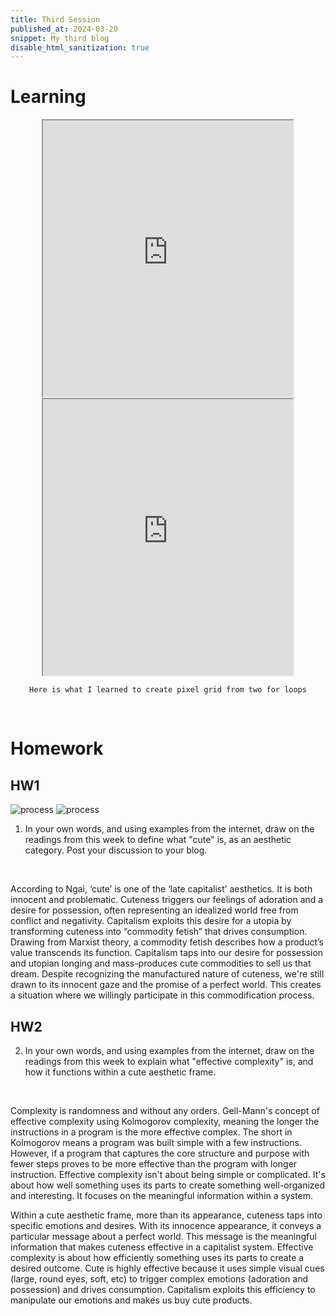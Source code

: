 ```yaml
---
title: Third Session
published_at: 2024-03-20
snippet: My third blog
disable_html_sanitization: true
---
```

# Learning
<div align="center">
    <iframe src="https://editor.p5js.org/kimnhudiep2003/full/dOCKXt7-E" width = "400px" height = "442px"></iframe>
    <iframe src="https://editor.p5js.org/kimnhudiep2003/full/7GrKzf5NN" width = "400px" height = "442px"></iframe>

    Here is what I learned to create pixel grid from two for loops

</div>

<br> 

# Homework
## HW1
![process](/240328_third_post/snoopy.png)
![process](/240328_third_post/kitty.png)
<br>
1. In your own words, and using examples from the internet, draw on the readings from this week to define what "cute" is, as an aesthetic category.  Post your discussion to your blog.
<br>

According to Ngai, ‘cute’ is one of the ‘late capitalist’ aesthetics. It is both innocent and problematic. Cuteness triggers our feelings of adoration and a desire for possession, often representing an idealized world free from conflict and negativity. Capitalism exploits this desire for a utopia by transforming cuteness into “commodity fetish” that drives consumption. Drawing from Marxist theory, a commodity fetish describes how a product’s value transcends its function. Capitalism taps into our desire for possession and utopian longing and mass-produces cute commodities to sell us that dream. Despite recognizing the manufactured nature of cuteness, we're still drawn to its innocent gaze and the promise of a perfect world. This creates a situation where we willingly participate in this commodification process. 
<br>

## HW2
2. In your own words, and using examples from the internet, draw on the readings from this week to explain what "effective complexity" is, and how it functions within a cute aesthetic frame.
<br>

Complexity is randomness and without any orders. Gell-Mann's concept of effective complexity using Kolmogorov complexity, meaning the longer the instructions in a program is the more effective complex. The short in Kolmogorov means a program was built simple with a few instructions. However, if a program that captures the core structure and purpose with fewer steps proves to be more effective than the program with longer instruction. Effective complexity isn't about being simple or complicated. It's about how well something uses its parts to create something well-organized and interesting. It focuses on the meaningful information within a system.
<br>

Within a cute aesthetic frame, more than its appearance, cuteness taps into specific emotions and desires. With its innocence appearance, it conveys a particular message about a perfect world. This message is the meaningful information that makes cuteness effective in a capitalist system. Effective complexity is about how efficiently something uses its parts to create a desired outcome. Cute is highly effective because it uses simple visual cues (large, round eyes, soft, etc) to trigger complex emotions (adoration and possession) and drives consumption. Capitalism exploits this efficiency to manipulate our emotions and makes us buy cute products. 

<br>
<br>


